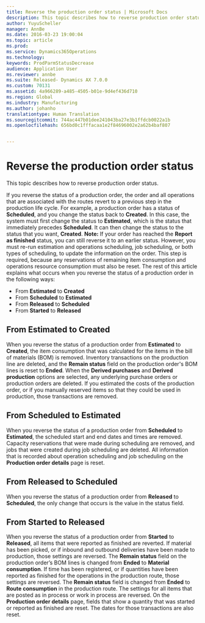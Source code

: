 ```yaml
---
title: Reverse the production order status | Microsoft Docs
description: This topic describes how to reverse production order status.
author: YuyuScheller
manager: AnnBe
ms.date: 2016-03-23 19:00:04
ms.topic: article
ms.prod: 
ms.service: Dynamics365Operations
ms.technology: 
keywords: ProdParmStatusDecrease
audience: Application User
ms.reviewer: annbe
ms.suite: Released- Dynamics AX 7.0.0
ms.custom: 70131
ms.assetid: 4a966289-a485-4505-b01e-9d4ef436d710
ms.region: Global
ms.industry: Manufacturing
ms.author: johanho
translationtype: Human Translation
ms.sourcegitcommit: 744ac447b01dee241043ba27e3b1ffdcb0022a1b
ms.openlocfilehash: 656bd0c1fffacaa1e2f84696002e2a62b4baf807


---
```


# <a name="reverse-the-production-order-status"></a>Reverse the production order status

This topic describes how to reverse production order status. 

If you reverse the status of a production order, the order and all operations that are associated with the routes revert to a previous step in the production life cycle. For example, a production order has a status of **Scheduled**, and you change the status back to **Created**. In this case, the system must first change the status to **Estimated**, which is the status that immediately precedes **Scheduled**. It can then change the status to the status that you want, **Created**. **Note:** If your order has reached the **Report as finished** status, you can still reverse it to an earlier status. However, you must re-run estimation and operations scheduling, job scheduling, or both types of scheduling, to update the information on the order. This step is required, because any reservations of remaining item consumption and operations resource consumption must also be reset. The rest of this article explains what occurs when you reverse the status of a production order in the following ways:

-   From **Estimated** to **Created**
-   From **Scheduled** to **Estimated**
-   From **Released** to **Scheduled**
-   From **Started** to **Released**

## <a name="from-estimated-to-created"></a>From Estimated to Created
When you reverse the status of a production order from **Estimated** to **Created**, the item consumption that was calculated for the items in the bill of materials (BOM) is removed. Inventory transactions on the production line are deleted, and the **Remain status** field on the production order's BOM lines is reset to **Ended**. When the **Derived purchases** and **Derived production** options are selected, any underlying purchase orders or production orders are deleted. If you estimated the costs of the production order, or if you manually reserved items so that they could be used in production, those transactions are removed.

## <a name="from-scheduled-to-estimated"></a>From Scheduled to Estimated
When you reverse the status of a production order from **Scheduled** to **Estimated**, the scheduled start and end dates and times are removed. Capacity reservations that were made during scheduling are removed, and jobs that were created during job scheduling are deleted. All information that is recorded about operation scheduling and job scheduling on the **Production order details** page is reset.

## <a name="from-released-to-scheduled"></a>From Released to Scheduled
When you reverse the status of a production order from **Released** to **Scheduled**, the only change that occurs is the value in the status field.

## <a name="from-started-to-released"></a>From Started to Released
When you reverse the status of a production order from **Started** to **Released**, all items that were reported as finished are reverted. If material has been picked, or if inbound and outbound deliveries have been made to production, those settings are reversed. The **Remain status** field on the production order’s BOM lines is changed from **Ended** to **Material consumption**. If time has been registered, or if quantities have been reported as finished for the operations in the production route, those settings are reversed. The **Remain status** field is changed from **Ended** to **Route consumption** in the production route. The settings for all items that are posted as in process or work in process are reversed. On the **Production order details** page, fields that show a quantity that was started or reported as finished are reset. The dates for those transactions are also reset.




<!--HONumber=Feb17_HO3-->


